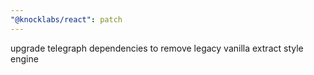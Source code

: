 ```yaml
---
"@knocklabs/react": patch
---
```


upgrade telegraph dependencies to remove legacy vanilla extract style engine
